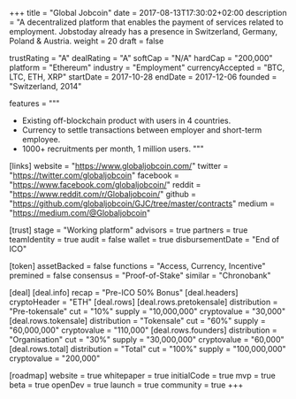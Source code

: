 +++
title = "Global Jobcoin"
date = 2017-08-13T17:30:02+02:00
description = "A decentralized platform that enables the payment of services related to employment. Jobstoday already has a presence in  Switzerland, Germany, Poland & Austria.
weight = 20
draft = false

trustRating = "A"
dealRating = "A"
softCap = "N/A"
hardCap = "200,000"
platform = "Ethereum"
industry = "Employment"
currencyAccepted = "BTC, LTC, ETH, XRP"
startDate = 2017-10-28
endDate = 2017-12-06
founded = "Switzerland, 2014"

features = """
- Existing off-blockchain product with users in 4 countries.
- Currency to settle transactions between employer and short-term employee.
- 1000+ recruitments per month, 1 million users.
"""

[links]
  website = "https://www.globaljobcoin.com/"
  twitter = "https://twitter.com/globaljobcoin"
  facebook = "https://www.facebook.com/globaljobcoin/"
  reddit = "https://www.reddit.com/r/Globaljobcoin/"
  github = "https://github.com/globaljobcoin/GJC/tree/master/contracts"
  medium = "https://medium.com/@Globaljobcoin"

[trust]
  stage = "Working platform"
  advisors = true
  partners = true
  teamIdentity = true
  audit = false
  wallet = true
  disbursementDate = "End of ICO"

[token]
  assetBacked = false
  functions = "Access, Currency, Incentive"
  premined = false
  consensus = "Proof-of-Stake"
  similar = "Chronobank"

[deal]
  [deal.info]
    recap = "Pre-ICO 50% Bonus"
  [deal.headers]
    cryptoHeader = "ETH"
  [deal.rows]
    [deal.rows.pretokensale]
      distribution = "Pre-tokensale"
      cut = "10%"
      supply = "10,000,000"
      cryptovalue = "30,000"
    [deal.rows.tokensale]
      distribution = "Tokensale"
      cut = "60%"
      supply = "60,000,000"
      cryptovalue = "110,000"
    [deal.rows.founders]
      distribution = "Organisation"
      cut = "30%"
      supply = "30,000,000"
      cryptovalue = "60,000"
    [deal.rows.total]
      distribution = "Total"
      cut = "100%"
      supply = "100,000,000"
      cryptovalue = "200,000"

[roadmap]
  website = true
  whitepaper = true
  initialCode = true
  mvp = true
  beta = true
  openDev = true
  launch = true
  community = true
+++
